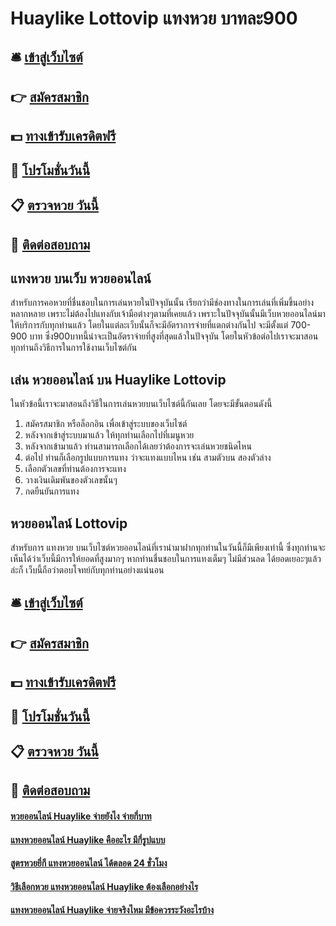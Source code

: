 # Huaylike Lottovip แทงหวย บาทละ900

## 🛎 [เข้าสู่เว็บไซต์](https://bit.ly/3LsZMxS)
## 👉 [สมัครสมาชิก](https://bit.ly/3LsZMxS)
## 💵 [ทางเข้ารับเครดิตฟรี](https://bit.ly/3eXQuOb)
## 👑 [โปรโมชั่นวันนี้](https://bit.ly/3eXQuOb)
## 📋 [ตรวจหวย วันนี้](https://bit.ly/3eXQuOb)
## 📱 [ติดต่อสอบถาม](https://bit.ly/3eXQuOb)

## แทงหวย บนเว็บ หวยออนไลน์
สำหรับการคอหวยที่ชื่นชอบในการเล่นหวยในปัจจุบันนั้น เรียกว่ามีช่องทางในการเล่นที่เพิ่มขึ้นอย่างหลากหลาย เพราะไม่ต้องไปแทงกับเจ้ามือต่างๆตามที่เคยแล้ว เพราะในปัจจุบันนั้นมีเว็บหวยออนไลน์มาให้บริการกับทุกท่านแล้ว โดยในแต่ละเว็บนั้นก็จะมีอัตราการจ่ายที่แตกต่างกันไป จะมีตั้งแต่ 700-900 บาท ซึ่ง900บาทนี้น่าจะเป็นอัตราจ่ายที่สูงที่สุดแล้วในปัจจุบัน โดยในหัวข้อต่อไปเราจะมาสอนทุกท่านถึงวิธีการในการใช้งานเว็บไซต์กัน

## เล่น หวยออนไลน์ บน Huaylike Lottovip
ในหัวข้อนี้เราจะมาสอนถึงวิธีในการเล่นหวยบนเว็บไซต์นี้กันเลย โดยจะมีขั้นตอนดังนี้
1. สมัครสมาชิก หรือล็อกอิน เพื่อเข้าสู่ระบบของเว็บไซต์
2. หลังจากเข้าสู่ระบบมาแล้ว ให้ทุกท่านเลือกไปที่เมนูหวย
3. หลังจากเข้ามาแล้ว ท่านสามารถเลือกได้เลยว่าต้องการจะเล่นหวยชนิดไหน
4. ต่อไป ท่านก็เลือกรูปแบบการแทง ว่าจะแทงแบบไหน เช่น สามตัวบน สองตัวล่าง
5. เลือกตัวเลขที่ท่านต้องการจะแทง
6. วางเงินเดิมพันของตัวเลขนั้นๆ
7. กดยืนยันการแทง

## หวยออนไลน์ Lottovip
สำหรับการ แทงหวย บนเว็บไซต์หวยออนไลน์ที่เรานำมาฝากทุกท่านในวันนี้ก็มีเพียงเท่านี้ ซึ่งทุกท่านจะเห็นได้ว่าเว็บนี้มีการให้ยอดที่สูงมากๆ หากท่านชื่นชอบในการแทงเต็มๆ ไม่มีส่วนลด ได้ยอดเยอะๆแล้วล่ะก็ เว็บนี้ถือว่าตอบโจทย์กับทุกท่านอย่างแน่นอน

## 🛎 [เข้าสู่เว็บไซต์](https://bit.ly/3LsZMxS)
## 👉 [สมัครสมาชิก](https://bit.ly/3LsZMxS)
## 💵 [ทางเข้ารับเครดิตฟรี](https://bit.ly/3eXQuOb)
## 👑 [โปรโมชั่นวันนี้](https://bit.ly/3eXQuOb)
## 📋 [ตรวจหวย วันนี้](https://bit.ly/3eXQuOb)
## 📱 [ติดต่อสอบถาม](https://bit.ly/3eXQuOb)

#### [หวยออนไลน์ Huaylike จ่ายยังไง จ่ายกี่บาท](https://atom.io/themes/หวยออนไลน์%20Huaylike%20จ่ายยังไง%20จ่ายกี่บาท)
#### [แทงหวยออนไลน์ Huaylike คืออะไร มีกี่รูปแบบ](https://atom.io/themes/แทงหวยออนไลน์%20Huaylike%20คืออะไร%20มีกี่รูปแบบ)
#### [สูตรหวยยี่กี แทงหวยออนไลน์ ได้ตลอด 24 ชั่วโมง](https://atom.io/themes/สูตรหวยยี่กี%20แทงหวยออนไลน์%20ได้ตลอด%2024%20ชั่วโมง)
#### [วิธีเลือกหวย แทงหวยออนไลน์ Huaylike ต้องเลือกอย่างไร](https://atom.io/themes/วิธีเลือกหวย%20แทงหวยออนไลน์%20Huaylike%20ต้องเลือกอย่างไร)
#### [แทงหวยออนไลน์ Huaylike จ่ายจริงไหม มีข้อควรระวังอะไรบ้าง](https://atom.io/themes/แทงหวยออนไลน์%20Huaylike%20จ่ายจริงไหม%20มีข้อควรระวังอะไรบ้าง)